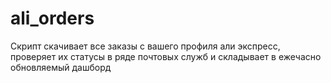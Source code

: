 # ali_orders

Скрипт скачивает все заказы с вашего профиля али экспресс, проверяет их статусы в ряде почтовых служб и складывает в ежечасно обновляемый дашборд
